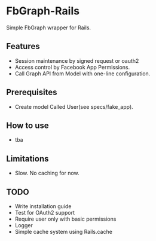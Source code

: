 # FbGraph-Rails
Simple FbGraph wrapper for Rails.

## Features
* Session maintenance by signed request or oauth2
* Access control by Facebook App Permissions.
* Call Graph API from Model with one-line configuration.

## Prerequisites
* Create model Called User(see specs/fake_app).

## How to use
* tba

## Limitations
* Slow. No caching for now.

## TODO
* Write installation guide
* Test for OAuth2 support
* Require user only with basic permissions
* Logger
* Simple cache system using Rails.cache
